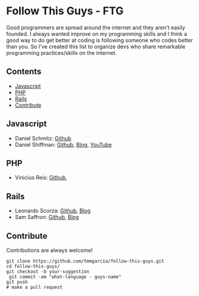 # Follow This Guys - FTG
  Good programmers are spread around the internet and they aren't easily founded. 
  I always wanted improve on my programming skills and I think a good way to do get better at coding is following someone who codes better than you. So I've created this list to organize devs who share remarkable programming practices/skills on the internet. 
  
  
## Contents

- [Javascript](#javascript)
- [PHP](#php)
- [Rails](#rails)
- [Contribute](#contribute)

## Javascript
- Daniel Schmitz: [Github](https://github.com/danielschmitz)
- Daniel Shiffman: [Github](https://github.com/shiffman), [Blog](http://shiffman.net/), 
    [YouTube](https://www.youtube.com/user/shiffman)

## PHP
- Vinicius Reis: [Github](https://github.com/vinicius73),

## Rails
- Leonardo Scorza: [Github](https://github.com/leonardoscorza), [Blog](http://onebitcode.com)
- Sam Saffron: [Github](https://github.com/SamSaffron), [Blog](https://samsaffron.com/)

## Contribute
  Contributions are always welcome!
  ```
  git clone https://github.com/tmmgarcia/follow-this-guys.git
  cd follow-this-guys/
  git checkout -b your-suggestion
  git commit -am "what-language - guys-name"
  git push
  # make a pull request
  ```
